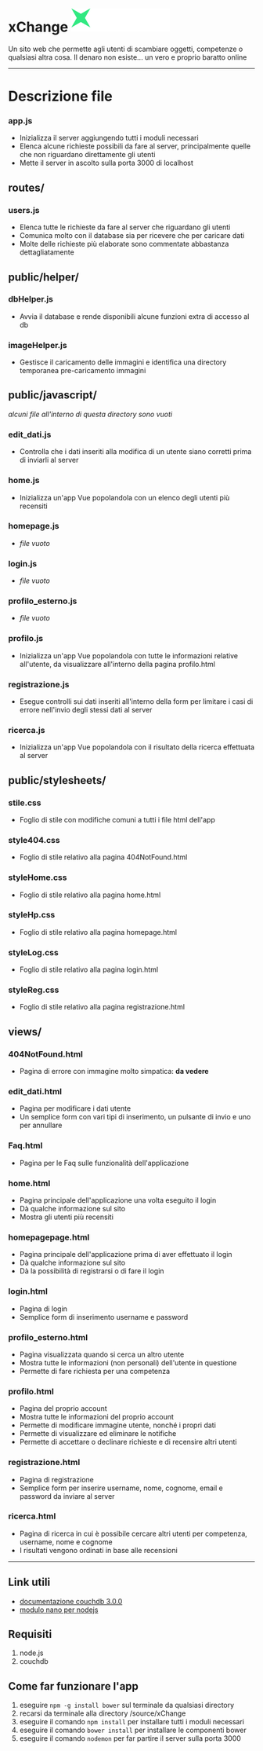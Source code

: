 # xChange ![logo xChange](source/xChange/public/images/logoScrittaBianca.svg)
Un sito web che permette agli utenti di scambiare oggetti, competenze o qualsiasi altra cosa. Il denaro non esiste... un vero e proprio baratto online

----------

# Descrizione file
### app.js
- Inizializza il server aggiungendo tutti i moduli necessari
- Elenca alcune richieste possibili da fare al server, principalmente quelle che non riguardano direttamente gli utenti
- Mette il server in ascolto sulla porta 3000 di localhost

## routes/
### users.js
- Elenca tutte le richieste da fare al server che riguardano gli utenti
- Comunica molto con il database sia per ricevere che per caricare dati
- Molte delle richieste più elaborate sono commentate abbastanza dettagliatamente
  
## public/helper/
### dbHelper.js
- Avvia il database e rende disponibili alcune funzioni extra di accesso al db

### imageHelper.js
- Gestisce il caricamento delle immagini e identifica una directory temporanea pre-caricamento immagini

## public/javascript/
*alcuni file all'interno di questa directory sono vuoti*

### edit_dati.js
- Controlla che i dati inseriti alla modifica di un utente siano corretti prima di inviarli al server

### home.js
- Inizializza un'app Vue popolandola con un elenco degli utenti più recensiti

### homepage.js
- *file vuoto*

### login.js
- *file vuoto*

### profilo_esterno.js
- *file vuoto*

### profilo.js
- Inizializza un'app Vue popolandola con tutte le informazioni relative all'utente, da visualizzare all'interno della pagina profilo.html

### registrazione.js
- Esegue controlli sui dati inseriti all'interno della form per limitare i casi di errore nell'invio degli stessi dati al server

### ricerca.js
- Inizializza un'app Vue popolandola con il risultato della ricerca effettuata al server

## public/stylesheets/
### stile.css
- Foglio di stile con modifiche comuni a tutti i file html dell'app

### style404.css
- Foglio di stile relativo alla pagina 404NotFound.html

### styleHome.css
- Foglio di stile relativo alla pagina home.html

### styleHp.css
- Foglio di stile relativo alla pagina homepage.html

### styleLog.css
- Foglio di stile relativo alla pagina login.html

### styleReg.css
- Foglio di stile relativo alla pagina registrazione.html

## views/
### 404NotFound.html
- Pagina di errore con immagine molto simpatica: **da vedere**

### edit_dati.html
- Pagina per modificare i dati utente
- Un semplice form con vari tipi di inserimento, un pulsante di invio e uno per annullare

### Faq.html
- Pagina per le Faq sulle funzionalità dell'applicazione

### home.html
- Pagina principale dell'applicazione una volta eseguito il login
- Dà qualche informazione sul sito
- Mostra gli utenti più recensiti

### homepagepage.html
- Pagina principale dell'applicazione prima di aver effettuato il login
- Dà qualche informazione sul sito
- Dà la possibilità di registrarsi o di fare il login

### login.html
- Pagina di login
- Semplice form di inserimento username e password

### profilo_esterno.html
- Pagina visualizzata quando si cerca un altro utente
- Mostra tutte le informazioni (non personali) dell'utente in questione
- Permette di fare richiesta per una competenza

### profilo.html
- Pagina del proprio account
- Mostra tutte le informazioni del proprio account
- Permette di modificare immagine utente, nonché i propri dati
- Permette di visualizzare ed eliminare le notifiche
- Permette di accettare o declinare richieste e di recensire altri utenti

### registrazione.html
- Pagina di registrazione
- Semplice form per inserire username, nome, cognome, email e password da inviare al server

### ricerca.html
- Pagina di ricerca in cui è possibile cercare altri utenti per competenza, username, nome e cognome
- I risultati vengono ordinati in base alle recensioni


----------

## Link utili
- [documentazione couchdb 3.0.0](https://docs.couchdb.org/en/3.0.0/index.html)
- [modulo nano per nodejs](https://www.npmjs.com/package/nano)

## Requisiti
1. node.js
2. couchdb

## Come far funzionare l'app
1. eseguire `npm -g install bower` sul terminale da qualsiasi directory
2. recarsi da terminale alla directory /source/xChange
3. eseguire il comando `npm install` per installare tutti i moduli necessari
4. eseguire il comando `bower install` per installare le componenti bower
5. eseguire il comando `nodemon` per far partire il server sulla porta 3000